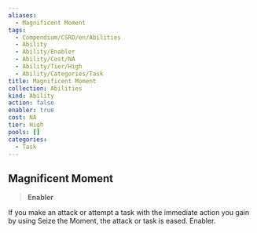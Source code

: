 ```yaml
---
aliases:
  - Magnificent Moment
tags:
  - Compendium/CSRD/en/Abilities
  - Ability
  - Ability/Enabler
  - Ability/Cost/NA
  - Ability/Tier/High
  - Ability/Categories/Task
title: Magnificent Moment
collection: Abilities
kind: Ability
action: false
enabler: true
cost: NA
tier: High
pools: []
categories:
  - Task
---
```

## Magnificent Moment    
>**Enabler**  
    
If you make an attack or attempt a task with the immediate action you gain by using Seize the Moment, the attack or task is eased. Enabler.
